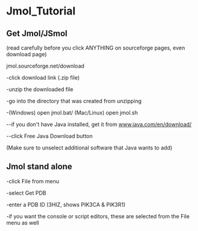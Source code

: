 # Jmol_Tutorial
## Get Jmol/JSmol
(read carefully before you click ANYTHING on sourceforge pages, even download page)

jmol.sourceforge.net/download

-click download link (.zip file)

-unzip the downloaded file

-go into the directory that was created from unzipping

-(Windows) open jmol.bat/ (Mac/Linux) open jmol.sh

--if you don't have Java installed, get it from www.java.com/en/download/

--click Free Java Download button

(Make sure to unselect additional software that Java wants to add)
## Jmol stand alone
-click File from menu

-select Get PDB

-enter a PDB ID (3HIZ, shows PIK3CA & PIK3R1)

-if you want the console or script editors, these are selected from the File menu as well
